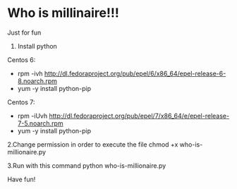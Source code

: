 # Who is millinaire!!!
Just for fun

1. Install python 

Centos 6: 
* rpm -ivh http://dl.fedoraproject.org/pub/epel/6/x86_64/epel-release-6-8.noarch.rpm
* yum -y install python-pip
 
Centos 7:
* rpm -iUvh http://dl.fedoraproject.org/pub/epel/7/x86_64/e/epel-release-7-5.noarch.rpm
* yum -y install python-pip

2.Change permission in order to execute the file
chmod +x who-is-millionaire.py 
 
3.Run with this command
python who-is-millionaire.py

Have fun!
